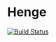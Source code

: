 Henge
=====

[![Build Status](https://chotchki.us/jenkins/job/Henge/badge/icon)](https://chotchki.us/jenkins/job/Henge/)
